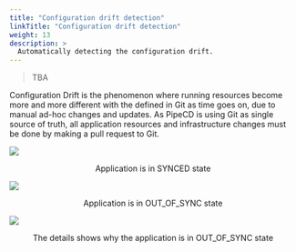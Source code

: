 ```yaml
---
title: "Configuration drift detection"
linkTitle: "Configuration drift detection"
weight: 13
description: >
  Automatically detecting the configuration drift.
---
```


> TBA

Configuration Drift is the phenomenon where running resources become more and more different with the defined in Git as time goes on, due to manual ad-hoc changes and updates.
As PipeCD is using Git as single source of truth, all application resources and infrastructure changes must be done by making a pull request to Git.

![](/images/application-synced.png)
<p style="text-align: center;">
Application is in SYNCED state
</p>

![](/images/application-out-of-sync.png)
<p style="text-align: center;">
Application is in OUT_OF_SYNC state
</p>

![](/images/application-out-of-sync-details.png)
<p style="text-align: center;">
The details shows why the application is in OUT_OF_SYNC state
</p>
